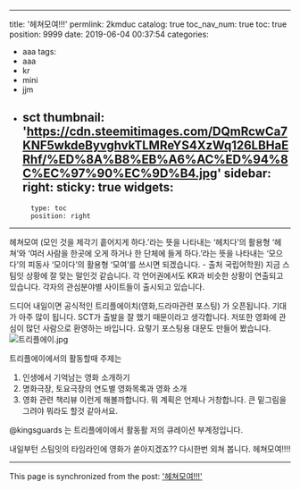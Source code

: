 
---
title: '헤쳐모여!!!'
permlink: 2kmduc
catalog: true
toc_nav_num: true
toc: true
position: 9999
date: 2019-06-04 00:37:54
categories:
- aaa
tags:
- aaa
- kr
- mini
- jjm
- sct
thumbnail: 'https://cdn.steemitimages.com/DQmRcwCa7KNF5wkdeByvghvkTLMReYS4XzWq126LBHaERhf/%ED%8A%B8%EB%A6%AC%ED%94%8C%EC%97%90%EC%9D%B4.jpg'
sidebar:
    right:
        sticky: true
widgets:
    -
        type: toc
        position: right
---


헤쳐모여 (모인 것을 제각기 흩어지게 하다.’라는 뜻을 나타내는 ‘헤치다’의 활용형 ‘헤쳐’와 ‘여러 사람을 한곳에 오게 하거나 한 단체에 들게 하다.’라는 뜻을 나타내는 ‘모으다’의 피동사 ‘모이다’의 활용형 ‘모여’를 쓰시면 되겠습니다.  - 출처 국립어학원) 
지금 스팀잇 상황에 잘 맞는 말인것 같습니다. 각 언어권에서도 KR과 비슷한 상황이 연출되고 있습니다. 
각자의 관심분야별 사이트들이 출시되고 있습니다. 
 
드디어 내일이면 공식적인 트리플에이치(영화,드라마관련 포스팅) 가 오픈됩니다.
기대가 아주 많이 됩니다. SCT가 출발을 잘 했기 때문이라고 생각합니다. 
저또한 영화에 관심이 많던 사람으로 환영하는 바입니다. 
요렇기 포스팅용 대문도 만들어 봤습니다. 
![트리플에이.jpg](https://cdn.steemitimages.com/DQmRcwCa7KNF5wkdeByvghvkTLMReYS4XzWq126LBHaERhf/%ED%8A%B8%EB%A6%AC%ED%94%8C%EC%97%90%EC%9D%B4.jpg)


트리플에이에서의 활동할때 주제는 
1. 인생에서 기억남는 영화 소개하기 
2. 명화극장, 토요극장의 연도별 영화목록과 영화 소개
3. 영화 관련 책리뷰
이런게 해볼까합니다. 
뭐 계획은 언제나 거창합니다.  큰 밑그림을 그려야 뭐라도 할것 같아서요. 

@kingsguards 는 트리플에이에서 활동활 저의 큐레이션 부계정입니다. 

내일부턴 스팀잇의 타임라인에 영화가 쏟아지겠죠?? 
다시한번 외쳐 봅니다. 
헤쳐모여!!!!

- - -

This page is synchronized from the post: ['헤쳐모여!!!'](https://steemit.com/@kingbit/2kmduc)
